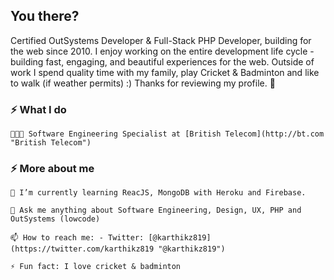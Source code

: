 ## You there?

Certified OutSystems Developer & Full-Stack PHP Developer, building for the web since 2010. I enjoy working on the entire development life cycle - building fast, engaging, and beautiful experiences for the web. Outside of work I spend quality time with my family, play Cricket & Badminton and like to walk (if weather permits) :) Thanks for reviewing my profile. 🚀

### ⚡️ What I do

    👨🏽‍💻 Software Engineering Specialist at [British Telecom](http://bt.com "British Telecom")

### ⚡️ More about me

    🌱 I’m currently learning ReacJS, MongoDB with Heroku and Firebase.

    💬 Ask me anything about Software Engineering, Design, UX, PHP and OutSystems (lowcode)

    📫 How to reach me: - Twitter: [@karthikz819](https://twitter.com/karthikz819 "@karthikz819")

    ⚡ Fun fact: I love cricket & badminton
